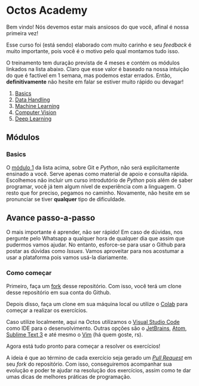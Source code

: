 # Octos Academy

Bem vindo! Nós devemos estar mais ansiosos do que você, afinal é nossa primeira vez!

Esse curso foi (está sendo) elaborado com muito carinho e seu _feedback_ é muito importante, pois você é o motivo pelo qual montamos tudo isso.

O treinamento tem duração prevista de 4 meses e contém os módulos linkados na lista abaixo. Claro que esse valor é baseado na nossa intuição do que é factível em 1 semana, mas podemos estar errados. Então, **definitivamente** não hesite em falar se estiver muito rápido ou devagar!

1.  [Basics](1.%20Basics)
1.  [Data Handling](2.%20Data%20Handling)
1.  [Machine Learning](3.%20Machine%20Learning)
1.  [Computer Vision](4.%20Computer%20Vision)
1.  [Deep Learning](5.%20Deep%20Learning)

## Módulos

### Basics

O [módulo 1](#Basics) da lista acima, sobre Git e _Python_, não será explicitamente ensinado a você. Serve apenas como material de apoio e consulta rápida. Escolhemos não incluir um curso introdutório de _Python_ pois além de saber programar, você já tem algum nível de experiência com a linguagem. O resto que for preciso, pegamos no caminho. Novamente, não hesite em se pronunciar se tiver **qualquer** tipo de dificuldade.

## Avance passo-a-passo

O mais importante é aprender, não ser rápido! Em caso de dúvidas, nos pergunte pelo Whatsapp a qualquer hora de qualquer dia que assim que pudermos vamos ajudar. No entanto, esforce-se para usar o Github para postar as dúvidas como _Issues_. Vamos aproveitar para nos acostumar a usar a plataforma pois vamos usá-la diariamente.

### Como começar

Primeiro, faça um [fork](https://guides.github.com/activities/forking/) desse repositório. Com isso, você terá um clone desse repositório em sua conta do Github.

Depois disso, faça um clone em sua máquina local ou utilize o [Colab](https://colab.research.google.com/) para começar a realizar os exercícios.

Caso utilize localmente, aqui na Octos utilizamos o [Visual Studio Code](https://code.visualstudio.com/) como IDE para o desenvolvimento. Outras opções são o [JetBrains](www.jetbrains.com), [Atom](https://github.com/atom), [Sublime Text 3](https://www.sublimetext.com/3) e até mesmo o [Vim](www.vim.org) (há quem goste, rs).

Agora está tudo pronto para começar a resolver os exercícios! 

A ideia é que ao término de cada exercício seja gerado um [*Pull Request*](help.github.com/github/creating-a-pull-request) em seu *fork* do repositório. Com isso, conseguiremos acompanhar sua evolução e poder te ajudar na resolução dos exercícios, assim como te dar umas dicas de melhores práticas de programação.
